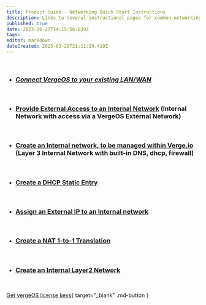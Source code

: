 ```yaml
---
title: Product Guide - Networking Quick Start Instructions
description: Links to several instructional pages for common networking tasks
published: true
date: 2023-06-27T14:15:56.839Z
tags: 
editor: markdown
dateCreated: 2023-03-29T21:11:29.419Z
---
```


<br>

- ### [_Connect VergeOS to your existing LAN/WAN_](/product-guide/connectLANWAN)

<br>

- ### [Provide External Access to an Internal Network](/product-guide/internalwithextaccess) (Internal Network with access via a VergeOS External Network)

<br>

- ### [Create an Internal network, to be managed within Verge.io](/product-guide/internal-layer3) (Layer 3 Internal Network with built-in DNS, dhcp, firewall)

<br>

- ### [Create a DHCP Static Entry](/product-guide/dhcpstaticlease)

<br>

- ### [Assign an External IP to an Internal network](/product-guide/assignexternalIP)

<br>

- ### [Create a NAT 1-to-1 Translation](/product-guide/NAT1to1)

<br>

- ### [Create an Internal Layer2 Network](/product-guide/internal-layer2)


<br>

[Get vergeOS license keys](https://www.verge.io/test-drive){ target="_blank" .md-button }